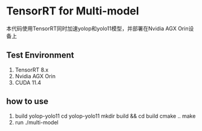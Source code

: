 # TensorRT for Multi-model
本代码使用TensorRT同时加速yolop和yolo11模型，并部署在Nvidia AGX Orin设备上
## Test Environment
1. TensorRT 8.x
2. Nvidia AGX Orin
3. CUDA 11.4
## how to use
1. build yolop-yolo11
      cd yolop-yolo11
      mkdir build && cd build
      cmake ..
      make
3. run
      ./multi-model
